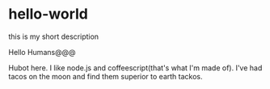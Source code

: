 # hello-world
this is my short description

Hello Humans@@@

Hubot here. I like node.js and coffeescript(that's what I'm made of). 
I've had tacos on the moon and find them superior to earth tackos. 
